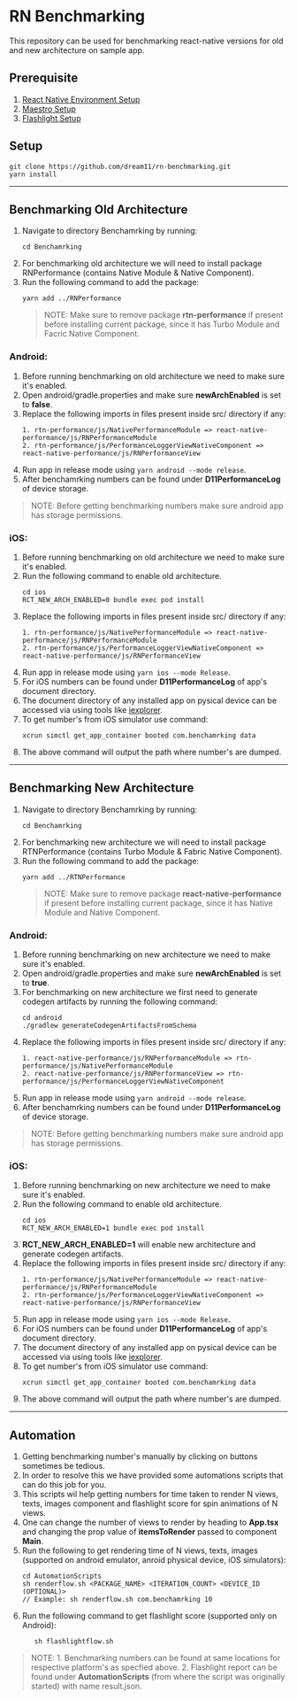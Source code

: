# RN Benchmarking

This repository can be used for benchmarking react-native versions for old and new architecture on sample app.

## Prerequisite

1. [React Native Environment Setup](https://reactnative.dev/docs/next/environment-setup)
2. [Maestro Setup](https://maestro.mobile.dev/)
3. [Flashlight Setup](https://docs.flashlight.dev/)

## Setup

```
git clone https://github.com/dream11/rn-benchmarking.git
yarn install
```

---

## Benchmarking Old Architecture

1. Navigate to directory Benchamrking by running:
   ```
   cd Benchamrking
   ```
2. For benchmarking old architecture we will need to install package RNPerformance (contains Native Module & Native Component).
3. Run the following command to add the package:
   ```
   yarn add ../RNPerformance
   ```
   > NOTE: Make sure to remove package **rtn-performance** if present before installing current package, since it has Turbo Module and Facric Native Component.

### Android:

1. Before running benchmarking on old architecture we need to make sure it's enabled.
2. Open android/gradle.properties and make sure **newArchEnabled** is set to **false**.
3. Replace the following imports in files present inside src/ directory if any:
   ```
   1. rtn-performance/js/NativePerformanceModule => react-native-performance/js/RNPerformanceModule
   2. rtn-performance/js/PerformanceLoggerViewNativeComponent => react-native-performance/js/RNPerformanceView
   ```
4. Run app in release mode using `yarn android --mode release`.
5. After benchamrking numbers can be found under **D11PerformanceLog** of device storage.

> NOTE: Before getting benchmarking numbers make sure android app has storage permissions.

### iOS:

1. Before running benchmarking on old architecture we need to make sure it's enabled.
2. Run the following command to enable old architecture.
   ```
   cd ios
   RCT_NEW_ARCH_ENABLED=0 bundle exec pod install
   ```
3. Replace the following imports in files present inside src/ directory if any:
   ```
   1. rtn-performance/js/NativePerformanceModule => react-native-performance/js/RNPerformanceModule
   2. rtn-performance/js/PerformanceLoggerViewNativeComponent => react-native-performance/js/RNPerformanceView
   ```
4. Run app in release mode using `yarn ios --mode Release`.
5. For iOS numbers can be found under **D11PerformanceLog** of app's document directory.
6. The document directory of any installed app on pysical device can be accessed via using tools like [iexplorer](https://macroplant.com/iexplorer).
7. To get number's from iOS simulator use command:
   ```
   xcrun simctl get_app_container booted com.benchamrking data
   ```
8. The above command will output the path where number's are dumped.

---

## Benchmarking New Architecture

1. Navigate to directory Benchamrking by running:
   ```
   cd Benchamrking
   ```
2. For benchmarking new architecture we will need to install package RTNPerformance (contains Turbo Module & Fabric Native Component).
3. Run the following command to add the package:
   ```
   yarn add ../RTNPerformance
   ```
   > NOTE: Make sure to remove package **react-native-performance** if present before installing current package, since it has Native Module and Native Component.

### Android:

1. Before running benchmarking on new architecture we need to make sure it's enabled.
2. Open android/gradle.properties and make sure **newArchEnabled** is set to **true**.
3. For benchmarking on new architecture we first need to generate codegen artifacts by running the following command:
   ```
   cd android
   ./gradlew generateCodegenArtifactsFromSchema
   ```
4. Replace the following imports in files present inside src/ directory if any:
   ```
   1. react-native-performance/js/RNPerformanceModule => rtn-performance/js/NativePerformanceModule
   2. react-native-performance/js/RNPerformanceView => rtn-performance/js/PerformanceLoggerViewNativeComponent
   ```
5. Run app in release mode using `yarn android --mode release`.
6. After benchamrking numbers can be found under **D11PerformanceLog** of device storage.

> NOTE: Before getting benchmarking numbers make sure android app has storage permissions.

### iOS:

1. Before running benchmarking on new architecture we need to make sure it's enabled.
2. Run the following command to enable old architecture.
   ```
   cd ios
   RCT_NEW_ARCH_ENABLED=1 bundle exec pod install
   ```
3. **RCT_NEW_ARCH_ENABLED=1** will enable new architecture and generate codegen artifacts.
4. Replace the following imports in files present inside src/ directory if any:
   ```
   1. rtn-performance/js/NativePerformanceModule => react-native-performance/js/RNPerformanceModule
   2. rtn-performance/js/PerformanceLoggerViewNativeComponent => react-native-performance/js/RNPerformanceView
   ```
5. Run app in release mode using `yarn ios --mode Release`.
6. For iOS numbers can be found under **D11PerformanceLog** of app's document directory.
7. The document directory of any installed app on pysical device can be accessed via using tools like [iexplorer](https://macroplant.com/iexplorer).
8. To get number's from iOS simulator use command:
   ```
   xcrun simctl get_app_container booted com.benchamrking data
   ```
9. The above command will output the path where number's are dumped.

---

## Automation

1. Getting benchmarking number's manually by clicking on buttons sometimes be tedious.
2. In order to resolve this we have provided some automations scripts that can do this job for you.
3. This scripts wil help getting numbers for time taken to render N views, texts, images component and flashlight score for spin animations of N views.
4. One can change the number of views to render by heading to **App.tsx** and changing the prop value of **itemsToRender** passed to component **Main**.
5. Run the following to get rendering time of N views, texts, images (supported on android emulator, anroid physical device, iOS simulators):
   ```
   cd AutomationScripts
   sh renderflow.sh <PACKAGE_NAME> <ITERATION_COUNT> <DEVICE_ID (OPTIONAL)>
   // Example: sh renderflow.sh com.benchamrking 10
   ```
6. Run the following command to get flashlight score (supported only on Android):
   ```cd AutomationScripts
      sh flashlightflow.sh
   ```

> NOTE: 1. Benchmarking numbers can be found at same locations for respective platform's as specfied above. 2. Flashlight report can be found under **AutomationScripts** (from where the script was originally started) with name result.json.
